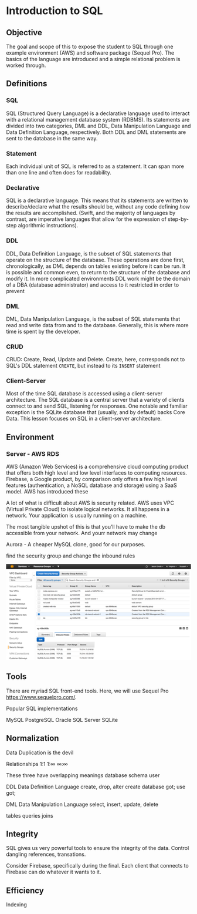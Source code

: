 # Introduction to SQL

## Objective

The goal and scope of this to expose the student to SQL through one example environment (AWS) 
and software package (Sequel Pro). The basics of the language are introduced and a simple 
relational problem is worked through.

## Definitions 

### SQL

SQL (Structured Query Language) is a declarative language used to interact with a relational management 
database system (RDBMS). Its statements are divided into two categories, DML and DDL, Data Manipulation
Language and Data Definition Language, respectively. Both DDL and DML statements are sent to the database
in the same way.

### Statement

Each individual unit of SQL is referred to as a statement. It can span more than one line and often does
for readability. 

### Declarative

SQL is a declarative language. This means that its statements are written to describe/declare what the results
should be, without any code defining _how_ the results are accomplished. (Swift, and the majority of languages
by contrast, are imperative languages that allow for the expression of step-by-step algorithmic instructions).

### DDL

DDL, Data Definition Language, is the subset of SQL statements that operate on the structure of the database. 
These operations are done first, chronologically, as DML depends on tables existing before it can be run. It is
possible and common even, to return to the structure of the database and modify it. In more complicated environments
DDL work might be the domain of a DBA (database administrator) and access to it restricted in order to prevent

### DML

DML, Data Manipulation Language, is the subset of SQL statements that read and write data from and to the 
database. Generally, this is where more time is spent by the developer.


### CRUD

CRUD: Create, Read, Update and Delete. Create, here, corresponds not to SQL's DDL statement ```CREATE```, but 
instead to its ```INSERT``` statement

### Client-Server

Most of the time SQL database is accessed using a client-server architecture. The SQL database is a 
central server that a variety of clients connect to and send SQL, listening for responses. One 
notable and familiar exception is the SQLite database that (usually, and by default) backs Core Data. 
This lesson focuses on SQL in a client-server architecture.

## Environment 

### Server - AWS RDS

AWS (Amazon Web Services) is a comprehensive cloud computing product that offers both high level
and low level interfaces to computing resources. Firebase, a Google product, by comparison only
offers a few high level features (authentication, a NoSQL database and storage) using a SaaS model.
AWS has introduced these 

A lot of what is difficult about AWS is security related. AWS uses VPC (Virtual Private Cloud)
to isolate logical networks. It all happens in a network. Your application is usually running on a machine.

The most tangible upshot of this is that you’ll have to make the db accessible from your network.
And yourr network may change

Aurora - A cheaper MySQL clone, good for our purposes.

find the security group and change the inbound rules

![Security Groups](security_groups.png)

## Tools

There are myriad SQL front-end tools. Here, we will use Sequel Pro https://www.sequelpro.com/.

Popular SQL implementations

MySQL
PostgreSQL
Oracle
SQL Server
SQLite


## Normalization

Data Duplication is the devil

Relationships
1:1
1:∞
∞:∞

These three have overlapping meanings
database
schema
user

DDL Data Definition Language
create, drop, alter
create database got;
use got;


DML Data Manipulation Language
select, insert, update, delete

tables
queries
joins


## Integrity 

SQL gives us very powerful tools to ensure the integrity of the data. Control 
dangling references, transations.

Consider Firebase, specifically during the final. Each client that connects to Firebase can
do whatever it wants to it.


## Efficiency

Indexing

